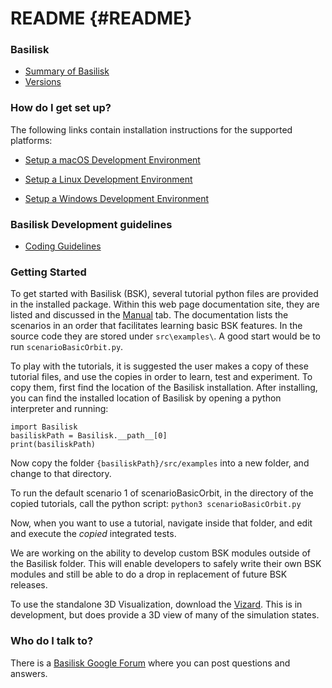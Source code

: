 # README  {#README}

### Basilisk ###

* [Summary of Basilisk](http://hanspeterschaub.info/basilisk/index.html)
* [Versions](http://hanspeterschaub.info/basilisk/Support/bskReleaseNotes.html)

### How do I get set up? ###
The following links contain installation instructions for the supported platforms:

- [Setup a macOS Development Environment](http://hanspeterschaub.info/basilisk/Install/installOnMacOS.html)

- [Setup a Linux Development Environment](http://hanspeterschaub.info/basilisk/Install/installOnLinux.html)

- [Setup a Windows Development Environment](http://hanspeterschaub.info/basilisk/Install/installOnWindows.html)



### Basilisk Development guidelines ###

* [Coding Guidelines](http://hanspeterschaub.info/basilisk/Support/Developer/CodingGuidlines.html)


### Getting Started
To get started with Basilisk (BSK), several tutorial python files are provided in the installed package.  Within this web page documentation site, they are listed and discussed in the <a href="modules.html">Manual</a> tab.  The documentation lists the scenarios in an order that facilitates learning basic BSK features. In the source code they are stored under `src\examples\`. A good start would be to run `scenarioBasicOrbit.py`.

To play with the tutorials, it is suggested the user makes a copy of these tutorial files, and use the copies in order to learn, test and experiment. To copy them, first find the location of the Basilisk installation. After installing, you can find the installed location of Basilisk by opening a python interpreter and running:

```
import Basilisk
basiliskPath = Basilisk.__path__[0]
print(basiliskPath)
```

Now copy the folder `{basiliskPath}/src/examples` into a new folder, and change to that directory.

To run the default scenario 1 of scenarioBasicOrbit, in the directory of the copied tutorials, call the python script: `python3 scenarioBasicOrbit.py`


Now, when you want to use a tutorial, navigate inside that folder, and edit and execute the *copied* integrated tests.

<!--Any new BSK module development should not occur within the BSK folder as this will be updated rapidly.  Rather, new FSW algorithm or simulation code modules should be created in a custom folder outside of the BSK directory.  A sample folder is provided named `BasiliskCustom` which contains sample FSW and Simulation modules.-->

We are working on the ability to develop custom BSK modules outside of the Basilisk folder.  This will enable developers to safely write their own BSK modules and still be able to do a drop in replacement of future BSK releases.

To use the standalone 3D Visualization, download the [Vizard](http://hanspeterschaub.info/basilisk/Vizard/Vizard.html).  This is in development, but does provide a 3D view of many of the simulation states.  


### Who do I talk to? ###

There is a [Basilisk Google Forum](https://groups.google.com/forum/embed/?place=forum%2Fbasilisk-forum) where you can post questions and answers.
